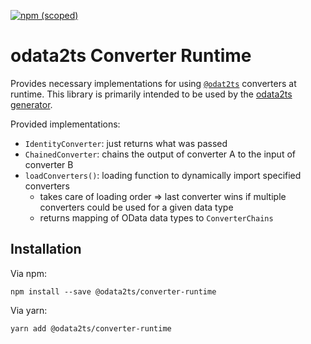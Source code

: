 [![npm (scoped)](https://img.shields.io/npm/v/@odata2ts/converter-runtime?style=for-the-badge)](https://www.npmjs.com/package/@odata2ts/converter-runtime)

# odata2ts Converter Runtime

Provides necessary implementations for using [`@odat2ts`](https://github.com/odata2ts/odata2ts) converters at runtime.
This library is primarily intended to be used by the 
[odata2ts generator](https://www.npmjs.com/package/@odata2ts/odata2model).

Provided implementations:
* `IdentityConverter`: just returns what was passed 
* `ChainedConverter`: chains the output of converter A to the input of converter B
* `loadConverters()`: loading function to dynamically import specified converters
  * takes care of loading order => last converter wins if multiple converters could be used for a given data type
  * returns mapping of OData data types to `ConverterChains`

## Installation
Via npm:
```
npm install --save @odata2ts/converter-runtime
```
Via yarn:
```
yarn add @odata2ts/converter-runtime
```
